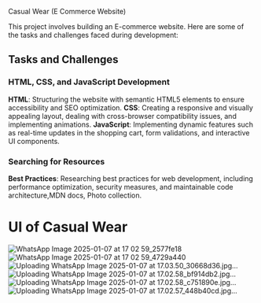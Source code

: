 Casual Wear (E Commerce Website) 

This project involves building an E-commerce website. Here are some of the tasks and challenges faced during development:

## Tasks and Challenges

### HTML, CSS, and JavaScript Development

 **HTML**: Structuring the website with semantic HTML5 elements to ensure accessibility and SEO optimization.
 **CSS**: Creating a responsive and visually appealing layout, dealing with cross-browser compatibility issues, and implementing animations.
 **JavaScript**: Implementing dynamic features such as real-time updates in the shopping cart, form validations, and interactive UI components.

### Searching for Resources 

**Best Practices**: Researching best practices for web development, including performance optimization, security measures, and maintainable code architecture,MDN docs, Photo collection.

# UI of Casual Wear 


![WhatsApp Image 2025-01-07 at 17 02 59_2577fe18](https://github.com/user-attachments/assets/a4c71a00-dce1-4dd1-9d87-00804df8ec11)
![WhatsApp Image 2025-01-07 at 17 02 59_4729a440](https://github.com/user-attachments/assets/af0808aa-71b0-4b3c-ad83-a8e318c371e9)
![Uploading WhatsApp Image 2025-01-07 at 17.03.50_30668d36.jpg…]()
![Uploading WhatsApp Image 2025-01-07 at 17.02.58_bf914db2.jpg…]()
![Uploading WhatsApp Image 2025-01-07 at 17.02.58_c751890e.jpg…]()
![Uploading WhatsApp Image 2025-01-07 at 17.02.57_448b40cd.jpg…]()
